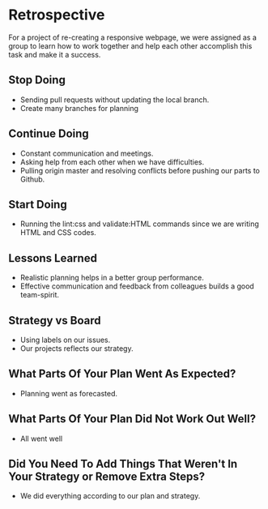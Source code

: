# Retrospective

For a project of re-creating a responsive webpage, we were assigned as a group
to learn how to work together and help each other accomplish this task and make
it a success.

## Stop Doing

- Sending pull requests without updating the local branch.
- Create many branches for planning

## Continue Doing

- Constant communication and meetings.
- Asking help from each other when we have difficulties.
- Pulling origin master and resolving conflicts before pushing our parts to
  Github.

## Start Doing

- Running the lint:css and validate:HTML commands since we are writing HTML and
  CSS codes.

## Lessons Learned

- Realistic planning helps in a better group performance.
- Effective communication and feedback from colleagues builds a good
  team-spirit.

## Strategy vs Board

- Using labels on our issues.
- Our projects reflects our strategy.

## What Parts Of Your Plan Went As Expected?

- Planning went as forecasted.

## What Parts Of Your Plan Did Not Work Out Well?

- All went well

## Did You Need To Add Things That Weren't In Your Strategy or Remove Extra Steps?

- We did everything according to our plan and strategy.
